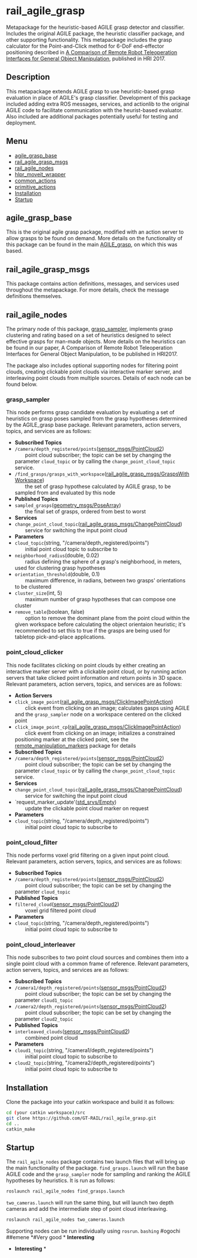 # rail_agile_grasp
Metapackage for the heuristic-based AGILE grasp detector and classifier. Includes the original AGILE package, the heuristic classifier package, and other supporting functionality.  This metapackage includes the grasp calculator for the Point-and-Click method for 6-DoF end-effector positioning described in [A Comparison of Remote Robot Teleoperation Interfaces for General Object Manipulation](http://dl.acm.org/citation.cfm?id=3020249), published in HRI 2017.

## Description
This metapackage extends AGILE grasp to use heuristic-based grasp evaluation in place of AGILE's grasp classifier.  Development of this package included adding extra ROS messages, services, and actionlib to the original AGILE code to facilitate communication with the heurist-based evaluator.  Also included are additional packages potentially useful for testing and deployment.

## Menu
 * [agile_grasp_base](#agile_grasp_base)
 * [rail_agile_grasp_msgs](#rail_agile_grasp_msgs)
 * [rail_agile_nodes](#rail_agile_nodes)
  * [hlpr_moveit_wrapper](#hlpr_moveit_wrapper)
  * [common_actions](#common_actions)
  * [primitive_actions](#primitive_actions)
 * [Installation](#installation)
 * [Startup](#startup)
 

## agile_grasp_base
This is the original agile grasp package, modified with an action server to allow grasps to be found on demand.  More details on the functionality of this package can be found in the main [AGILE_grasp](https://github.com/atenpas/agile_grasp), on which this was based.

## rail_agile_grasp_msgs
This package contains action definitions, messages, and services used throughout the metapackage.  For more details, check the message definitions themselves.

## rail_agile_nodes
The primary node of this package, [grasp_sampler](#grasp_sampler), implements grasp clustering and rating based on a set of heuristics designed to select effective grasps for man-made objects.  More details on the heuristics can be found in our paper, A Comparison of Remote Robot Teleoperation Interfaces for General Object Manipulation, to be published in HRI2017.

The package also includes optional supporting nodes for filtering point clouds, creating clickable point clouds via interactive marker server, and interleaving point clouds from multiple sources.  Details of each node can be found below.

### grasp_sampler
This node performs grasp candidate evaluation by evaluating a set of heuristics on grasp poses sampled from the grasp hypotheses determined by the AGILE_grasp base package.  Relevant parameters, action servers, topics, and services are as follows:
 * **Subscribed Topics**
  * `/camera/depth_registered/points`([sensor_msgs/PointCloud2](http://docs.ros.org/indigo/api/sensor_msgs/html/msg/PointCloud2.html))  
 &nbsp;&nbsp;&nbsp;&nbsp;&nbsp;&nbsp; point cloud subscriber; the topic can be set by changing the parameter `cloud_topic` or by calling the `change_point_cloud_topic` service.
  * `/find_grasps/grasps_with_workspace`([rail_agile_grasp_msgs/GraspsWithWorkspace](https://github.com/GT-RAIL/rail_agile_grasp/blob/master/rail_agile_grasp_msgs/msg/GraspsWithWorkspace.msg))  
 &nbsp;&nbsp;&nbsp;&nbsp;&nbsp;&nbsp; the set of grasp hypothese calculated by AGILE grasp, to be sampled from and evaluated by this node
 * **Published Topics**
  * `sampled_grasps`([geometry_msgs/PoseArray](http://docs.ros.org/indigo/api/geometry_msgs/html/msg/PoseArray.html))  
 &nbsp;&nbsp;&nbsp;&nbsp;&nbsp;&nbsp; the final set of grasps, ordered from best to worst
 * **Services**
  * `change_point_cloud_topic`([rail_agile_grasp_msgs/ChangePointCloud](https://github.com/GT-RAIL/rail_agile_grasp/blob/master/rail_agile_grasp_msgs/srv/ChangePointCloud.srv))  
 &nbsp;&nbsp;&nbsp;&nbsp;&nbsp;&nbsp; service for switching the input point cloud
 * **Parameters**
  * `cloud_topic`(string, "/camera/depth_registered/points")  
 &nbsp;&nbsp;&nbsp;&nbsp;&nbsp;&nbsp; initial point cloud topic to subscribe to
  * `neighborhood_radius`(double, 0.02)  
 &nbsp;&nbsp;&nbsp;&nbsp;&nbsp;&nbsp; radius defining the sphere of a grasp's neighborhood, in meters, used for clustering grasp hypotheses
  * `orientation_threshold`(double, 0.1)  
 &nbsp;&nbsp;&nbsp;&nbsp;&nbsp;&nbsp; maximum difference, in radians, between two grasps' orientations to be clustered
  * `cluster_size`(int, 5)  
 &nbsp;&nbsp;&nbsp;&nbsp;&nbsp;&nbsp; maximum number of grasp hypotheses that can compose one cluster
  * `remove_table`(boolean, false)  
 &nbsp;&nbsp;&nbsp;&nbsp;&nbsp;&nbsp; option to remove the dominant plane from the point cloud within the given workspace before calculating the object orientaion heuristic; it's recommended to set this to true if the grasps are being used for tabletop pick-and-place applications.

### point_cloud_clicker
This node facilitates clicking on point clouds by either creating an interactive marker server with a clickable point cloud, or by running action servers that take clicked point information and return points in 3D space.  Relevant parameters, action servers, topics, and services are as follows:
 * **Action Servers**
  * `click_image_point`([rail_agile_grasp_msgs/ClickImagePointAction](https://github.com/GT-RAIL/rail_agile_grasp/blob/master/rail_agile_grasp_msgs/action/ClickImagePoint.action))  
 &nbsp;&nbsp;&nbsp;&nbsp;&nbsp;&nbsp; click event from clicking on an image; calculates gasps using AGILE and the `grasp_sampler` node on a workspace centered on the clicked point
 * `click_image_point_cp`([rail_agile_grasp_msgs/ClickImagePointAction](https://github.com/GT-RAIL/rail_agile_grasp/blob/master/rail_agile_grasp_msgs/action/ClickImagePoint.action))  
 &nbsp;&nbsp;&nbsp;&nbsp;&nbsp;&nbsp; click event from clicking on an image; initializes a constrained positioning marker at the clicked point, see the [remote_manipulation_markers](http://wiki.ros.org/remote_manipulation_markers) package for details
 * **Subscribed Topics**
  * `/camera/depth_registered/points`([sensor_msgs/PointCloud2](http://docs.ros.org/indigo/api/sensor_msgs/html/msg/PointCloud2.html))  
 &nbsp;&nbsp;&nbsp;&nbsp;&nbsp;&nbsp; point cloud subscriber; the topic can be set by changing the parameter `cloud_topic` or by calling the `change_point_cloud_topic` service.
 * **Services**
  * `change_point_cloud_topic`([rail_agile_grasp_msgs/ChangePointCloud](https://github.com/GT-RAIL/rail_agile_grasp/blob/master/rail_agile_grasp_msgs/srv/ChangePointCloud.srv))  
 &nbsp;&nbsp;&nbsp;&nbsp;&nbsp;&nbsp; service for switching the input point cloud
  * `request_marker_update'([std_srvs/Empty](http://docs.ros.org/indigo/api/std_srvs/html/srv/Empty.html))  
 &nbsp;&nbsp;&nbsp;&nbsp;&nbsp;&nbsp; update the clickable point cloud marker on request
 * **Parameters**
  * `cloud_topic`(string, "/camera/depth_registered/points")  
 &nbsp;&nbsp;&nbsp;&nbsp;&nbsp;&nbsp; initial point cloud topic to subscribe to

### point_cloud_filter
This node performs voxel grid filtering on a given input point cloud.  Relevant parameters, action servers, topics, and services are as follows:
 * **Subscribed Topics**
  * `/camera/depth_registered/points`([sensor_msgs/PointCloud2](http://docs.ros.org/indigo/api/sensor_msgs/html/msg/PointCloud2.html))  
 &nbsp;&nbsp;&nbsp;&nbsp;&nbsp;&nbsp; point cloud subscriber; the topic can be set by changing the parameter `cloud_topic`
 * **Published Topics**
  * `filtered_cloud`([sensor_msgs/PointCloud2](http://docs.ros.org/indigo/api/sensor_msgs/html/msg/PointCloud2.html))  
 &nbsp;&nbsp;&nbsp;&nbsp;&nbsp;&nbsp; voxel grid filtered point cloud
 * **Parameters**
  * `cloud_topic`(string, "/camera/depth_registered/points")  
 &nbsp;&nbsp;&nbsp;&nbsp;&nbsp;&nbsp; initial point cloud topic to subscribe to

### point_cloud_interleaver
This node subscribes to two point cloud sources and combines them into a single point cloud with a common frame of reference.  Relevant parameters, action servers, topics, and services are as follows:
 * **Subscribed Topics**
  * `/camera1/depth_registered/points`([sensor_msgs/PointCloud2](http://docs.ros.org/indigo/api/sensor_msgs/html/msg/PointCloud2.html))  
 &nbsp;&nbsp;&nbsp;&nbsp;&nbsp;&nbsp; point cloud subscriber; the topic can be set by changing the parameter `cloud1_topic`
  * `/camera2/depth_registered/points`([sensor_msgs/PointCloud2](http://docs.ros.org/indigo/api/sensor_msgs/html/msg/PointCloud2.html))  
 &nbsp;&nbsp;&nbsp;&nbsp;&nbsp;&nbsp; point cloud subscriber; the topic can be set by changing the parameter `cloud2_topic`
 * **Published Topics**
  * `interleaved_clouds`([sensor_msgs/PointCloud2](http://docs.ros.org/indigo/api/sensor_msgs/html/msg/PointCloud2.html))  
 &nbsp;&nbsp;&nbsp;&nbsp;&nbsp;&nbsp; combined point cloud
 * **Parameters**
  * `cloud1_topic`(string, "/camera1/depth_registered/points")  
 &nbsp;&nbsp;&nbsp;&nbsp;&nbsp;&nbsp; initial point cloud topic to subscribe to
  * `cloud2_topic`(string, "/camera2/depth_registered/points")  
 &nbsp;&nbsp;&nbsp;&nbsp;&nbsp;&nbsp; initial point cloud topic to subscribe to

## Installation
Clone the package into your catkin workspace and build it as follows:
```bash
cd (your catkin workspace)/src
git clone https://github.com/GT-RAIL/rail_agile_grasp.git
cd ..
catkin_make
```

## Startup
The `rail_agile_nodes` package contains two launch files that will bring up the main functionality of the package.  `find_grasps.launch` will run the base AGILE code and the `grasp_sampler` node for sampling and ranking the AGILE hypotheses by heuristics.  It is run as follows:
```bash
roslaunch rail_agile_nodes find_grasps.launch
```

`two_cameras.launch` will run the same thing, but will launch two depth cameras and add the intermediate step of point cloud interleaving.
```bash
roslaunch rail_agile_nodes two_cameras.launch
```

Supporting nodes can be run individually using `rosrun`.
```bashing``` 
#ogochi
##emene
*#Very good *
**Interesting**
* **Interesting** *
